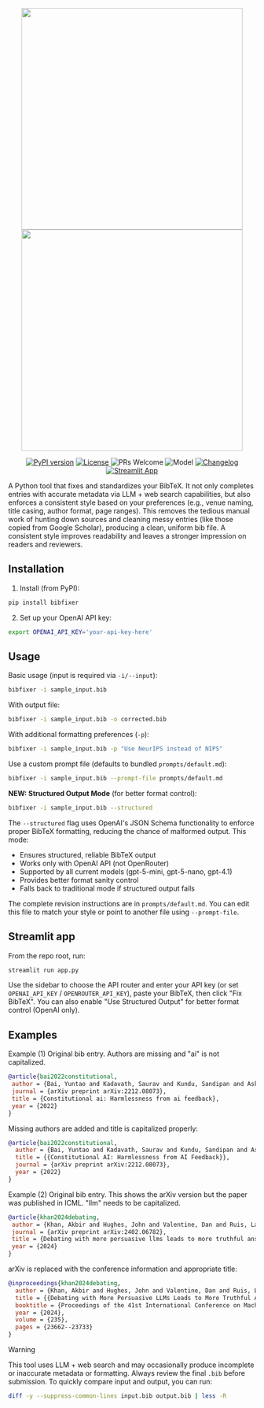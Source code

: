 <div align="center">
<img src="logo.png#gh-light-mode-only" alt="" width="450"><img src="logo.png#gh-dark-mode-only" alt="" width="450">

[![PyPI version](https://badge.fury.io/py/bibfixer.svg?update=20250929)](https://pypi.org/project/bibfixer/)
[![License](https://img.shields.io/badge/License-MIT-yellow.svg)](LICENSE)
![PRs Welcome](https://img.shields.io/badge/PRs-welcome-blue.svg)
![Model](https://img.shields.io/badge/Model-GPT--5--mini-purple?logo=openai&logoColor=white)
[![Changelog](https://img.shields.io/github/v/release/takashiishida/bibfixer?label=changelog)](https://github.com/takashiishida/bibfixer/releases)
[![Streamlit App](https://img.shields.io/badge/Demo-Streamlit%20App-brightgreen?logo=streamlit)](https://takashiishida-bibfixer.streamlit.app/)

</div>

A Python tool that fixes and standardizes your BibTeX. It not only completes entries with accurate metadata via LLM + web search capabilities, but also enforces a consistent style based on your preferences (e.g., venue naming, title casing, author format, page ranges). This removes the tedious manual work of hunting down sources and cleaning messy entries (like those copied from Google Scholar), producing a clean, uniform bib file. A consistent style improves readability and leaves a stronger impression on readers and reviewers.

## Installation

1. Install (from PyPI):

```bash
pip install bibfixer
```

2. Set up your OpenAI API key:

```bash
export OPENAI_API_KEY='your-api-key-here'
```

## Usage

Basic usage (input is required via `-i/--input`):

```bash
bibfixer -i sample_input.bib
```

With output file:

```bash
bibfixer -i sample_input.bib -o corrected.bib
```

With additional formatting preferences (`-p`):

```bash
bibfixer -i sample_input.bib -p "Use NeurIPS instead of NIPS"
```

Use a custom prompt file (defaults to bundled `prompts/default.md`):

```bash
bibfixer -i sample_input.bib --prompt-file prompts/default.md
```

**NEW: Structured Output Mode** (for better format control):

```bash
bibfixer -i sample_input.bib --structured
```

The `--structured` flag uses OpenAI's JSON Schema functionality to enforce proper BibTeX formatting, reducing the chance of malformed output. This mode:

- Ensures structured, reliable BibTeX output
- Works only with OpenAI API (not OpenRouter)
- Supported by all current models (gpt-5-mini, gpt-5-nano, gpt-4.1)
- Provides better format sanity control
- Falls back to traditional mode if structured output fails

The complete revision instructions are in `prompts/default.md`. You can edit this file to match your style or point to another file using `--prompt-file`.

## Streamlit app

From the repo root, run:

```bash
streamlit run app.py
```

Use the sidebar to choose the API router and enter your API key (or set `OPENAI_API_KEY` / `OPENROUTER_API_KEY`), paste your BibTeX, then click "Fix BibTeX". You can also enable "Use Structured Output" for better format control (OpenAI only).

## Examples

Example (1) Original bib entry. Authors are missing and "ai" is not capitalized.

```bib
@article{bai2022constitutional,
 author = {Bai, Yuntao and Kadavath, Saurav and Kundu, Sandipan and Askell, Amanda and Kernion, Jackson and Jones, Andy and Chen, Anna and Goldie, Anna and Mirhoseini, Azalia and McKinnon, Cameron and others},
 journal = {arXiv preprint arXiv:2212.08073},
 title = {Constitutional ai: Harmlessness from ai feedback},
 year = {2022}
}
```

Missing authors are added and title is capitalized properly:

```bib
@article{bai2022constitutional,
  author = {Bai, Yuntao and Kadavath, Saurav and Kundu, Sandipan and Askell, Amanda and Kernion, Jackson and Jones, Andy and Chen, Anna and Goldie, Anna and Mirhoseini, Azalia and McKinnon, Cameron and Chen, Carol and Olsson, Catherine and Olah, Christopher and Hernandez, Danny and Drain, Dawn and Ganguli, Deep and Li, Dustin and Tran-Johnson, Eli and Perez, Ethan and Kerr, Jamie and Mueller, Jared and Ladish, Jeffrey and Landau, Joshua and Ndousse, Kamal and Lukosuite, Kamile and Lovitt, Liane and Sellitto, Michael and Elhage, Nelson and Schiefer, Nicholas and Mercado, Noemi and DasSarma, Nova and Lasenby, Robert and Larson, Robin and Ringer, Sam and Johnston, Scott and Kravec, Shauna and El Showk, Sheer and Fort, Stanislav and Lanham, Tamera and Telleen-Lawton, Timothy and Conerly, Tom and Henighan, Tom and Hume, Tristan and Bowman, Samuel R. and Hatfield-Dodds, Zac and Mann, Ben and Amodei, Dario and Joseph, Nicholas and McCandlish, Sam and Brown, Tom and Kaplan, Jared},
  title = {{Constitutional AI: Harmlessness from AI Feedback}},
  journal = {arXiv preprint arXiv:2212.08073},
  year = {2022}
}
```

Example (2) Original bib entry. This shows the arXiv version but the paper was published in ICML. "llm" needs to be capitalized.

```bib
@article{khan2024debating,
 author = {Khan, Akbir and Hughes, John and Valentine, Dan and Ruis, Laura and Sachan, Kshitij and Radhakrishnan, Ansh and Grefenstette, Edward and Bowman, Samuel R and Rockt{\"a}schel, Tim and Perez, Ethan},
 journal = {arXiv preprint arXiv:2402.06782},
 title = {Debating with more persuasive llms leads to more truthful answers},
 year = {2024}
}
```

arXiv is replaced with the conference information and appropriate title:

```bib
@inproceedings{khan2024debating,
  author = {Khan, Akbir and Hughes, John and Valentine, Dan and Ruis, Laura and Sachan, Kshitij and Radhakrishnan, Ansh and Grefenstette, Edward and Bowman, Samuel R. and Rockt{\"a}schel, Tim and Perez, Ethan},
  title = {{Debating with More Persuasive LLMs Leads to More Truthful Answers}},
  booktitle = {Proceedings of the 41st International Conference on Machine Learning},
  year = {2024},
  volume = {235},
  pages = {23662--23733}
}
```

> [!WARNING]
> This tool uses LLM + web search and may occasionally produce incomplete or inaccurate metadata or formatting. Always review the final `.bib` before submission. To quickly compare input and output, you can run:
>
> ```bash
> diff -y --suppress-common-lines input.bib output.bib | less -R
> ```
